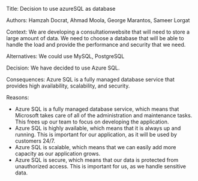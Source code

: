 Title: Decision to use azureSQL as database

Authors: Hamzah Docrat, Ahmad Moola, George Marantos, Sameer Lorgat

Context: We are developing a consultationwebsite that will need to store a large amount of data. We need to choose a database that will be able to handle the load and provide the performance and security that we need.

Alternatives: We could use MySQL, PostgreSQL

Decision: We have decided to use Azure SQL.

Consequences: Azure SQL is a fully managed database service that provides high availability, scalability, and security.

Reasons:

- Azure SQL is a fully managed database service, which means that Microsoft takes care of all of the administration and maintenance tasks. This frees up our team to focus on developing the application.
- Azure SQL is highly available, which means that it is always up and running. This is important for our application, as it will be used by customers 24/7.
- Azure SQL is scalable, which means that we can easily add more capacity as our application grows.
- Azure SQL is secure, which means that our data is protected from unauthorized access. This is important for us, as we handle sensitive data.
